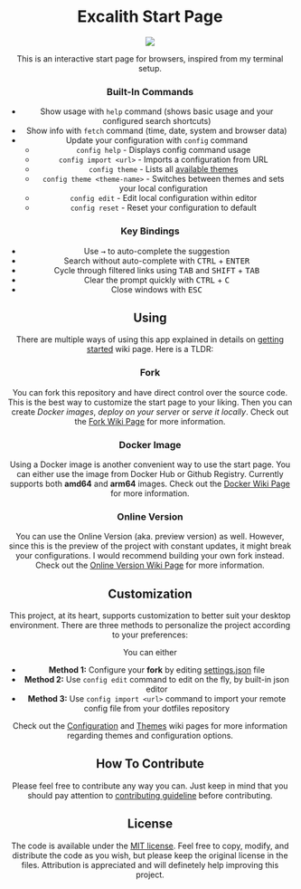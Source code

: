 <div align="center">
	<h1 align="center">Excalith Start Page</h1>
	<img src=".github/startpage.gif" />

This is an interactive start page for browsers, inspired from my terminal setup.

### Built-In Commands

- Show usage with `help` command (shows basic usage and your configured search shortcuts)
- Show info with `fetch` command (time, date, system and browser data)
- Update your configuration with `config` command
  - `config help` - Displays config command usage
  - `config import <url>` - Imports a configuration from URL
  - `config theme` - Lists all [available themes](./data/themes/)
  - `config theme <theme-name>` - Switches between themes and sets your local configuration
  - `config edit` - Edit local configuration within editor
  - `config reset` - Reset your configuration to default

### Key Bindings

- Use <kbd>→</kbd> to auto-complete the suggestion
- Search without auto-complete with <kbd>CTRL</kbd> + <kbd>ENTER</kbd>
- Cycle through filtered links using <kbd>TAB</kbd> and <kbd>SHIFT</kbd> + <kbd>TAB</kbd>
- Clear the prompt quickly with <kbd>CTRL</kbd> + <kbd>C</kbd>
- Close windows with <kbd>ESC</kbd>


## Using

There are multiple ways of using this app explained in details on [getting started](https://github.com/excalith/excalith-start-page/wiki/Getting-Started) wiki page. Here is a TLDR:

### Fork

You can fork this repository and have direct control over the source code. This is the best way to customize the start page to your liking. Then you can create *Docker images*, *deploy on your server* or *serve it locally*. Check out the [Fork Wiki Page](https://github.com/excalith/excalith-start-page/wiki/Fork) for more information.

### Docker Image

Using a Docker image is another convenient way to use the start page. You can either use the image from Docker Hub or Github Registry. Currently supports both **amd64** and **arm64** images. Check out the [Docker Wiki Page](https://github.com/excalith/excalith-start-page/wiki/Docker) for more information.

### Online Version
You can use the Online Version (aka. preview version) as well. However, since this is the preview of the project with constant updates, it might break your configurations. I would recommend building your own fork instead. Check out the [Online Version Wiki Page](https://github.com/excalith/excalith-start-page/wiki/Online) for more information.


## Customization

This project, at its heart, supports customization to better suit your desktop environment. There are three methods to personalize the project according to your preferences:

You can either
- **Method 1:** Configure your **fork** by editing [settings.json](./data/settings.json) file
- **Method 2:** Use `config edit` command to edit on the fly, by built-in json editor
- **Method 3:** Use `config import <url>` command to import your remote config file from your dotfiles repository
  
Check out the [Configuration](https://github.com/excalith/excalith-start-page/wiki/Configuration) and [Themes](https://github.com/excalith/excalith-start-page/wiki/Themes) wiki pages for more information regarding themes and configuration options.


## How To Contribute

Please feel free to contribute any way you can. Just keep in mind that you should pay attention to [contributing guideline](.github/CONTRIBUTING.md) before contributing.


## License

The code is available under the [MIT license](LICENSE). Feel free to copy, modify, and distribute the code as you wish, but please keep the original license in the files. Attribution is appreciated and will definetely help improving this project.
